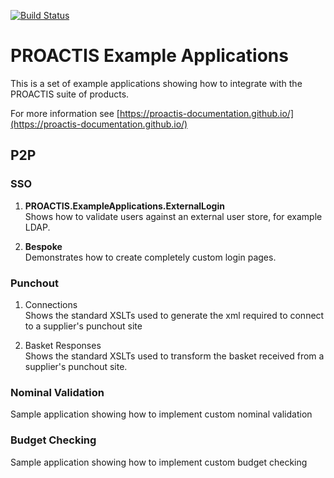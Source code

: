 [![Build Status](https://travis-ci.org/proactis-documentation/ExampleApplications.svg?branch=master)](https://travis-ci.org/proactis-documentation/ExampleApplications)

# PROACTIS Example Applications

This is a set of example applications showing how to integrate with the PROACTIS suite of products.

For more information see [https://proactis-documentation.github.io/](https://proactis-documentation.github.io/)


## P2P

### SSO

1. __PROACTIS.ExampleApplications.ExternalLogin__  
Shows how to validate users against an external user store,  for example LDAP.

2. __Bespoke__  
Demonstrates how to create completely custom login pages.

### Punchout

1. Connections  
Shows the standard XSLTs used to generate the xml required to connect to a supplier's punchout site

2. Basket Responses  
Shows the standard XSLTs used to transform the basket received from a supplier's punchout site.


### Nominal Validation
Sample application showing how to implement custom nominal validation


### Budget Checking
Sample application showing how to implement custom budget checking
